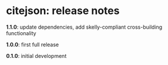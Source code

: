 # citejson: release notes


**1.1.0**:  update dependencies, add skelly-compliant cross-building functionality

**1.0.0**:  first full release

**0.1.0**:  initial development
